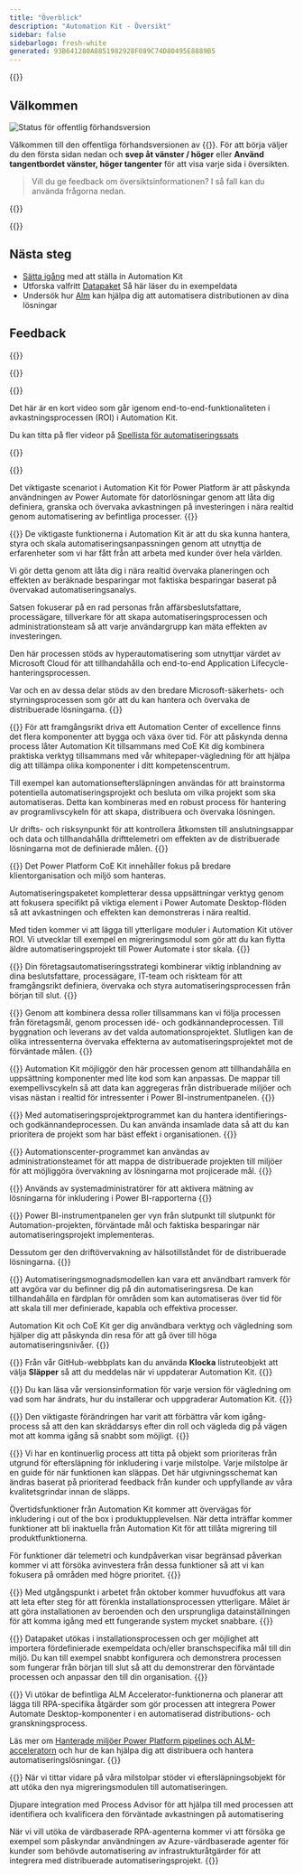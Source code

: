 ```yaml
---
title: "Överblick"
description: "Automation Kit - Översikt"
sidebar: false
sidebarlogo: fresh-white
generated: 93B641280A8851982928F089C74D80495E8889B5
---
```


<div class="optional">

{{<toc>}}

## Välkommen

![Status för offentlig förhandsversion](/images/illustrations/status-public-preview.svg)

Välkommen till den offentliga förhandsversionen av {{<product-name>}}. För att börja väljer du den första sidan nedan och **svep åt vänster / höger** eller **Använd tangentbordet vänster, höger tangenter** för att visa varje sida i översikten.

> Vill du ge feedback om översiktsinformationen? I så fall kan du använda frågorna nedan.

</div>

{{<presentation slides="0,1,2,3,4,5,6,7,8,9,10,11,12,13,14,15,16,17,18,19,20">}}

<div class="optional">

{{<presentationStyles>}}

## Nästa steg

- [Sätta igång](/sv/get-started) med att ställa in Automation Kit
- Utforska valfritt [Datapaket](/sv/features/datapacks) Så här läser du in exempeldata
- Undersök hur [Alm](/sv/features/alm) kan hjälpa dig att automatisera distributionen av dina lösningar

## Feedback

{{<questions name="/content/sv/overview.json" completed="Tack för att du ger feedback" showNavigationButtons="false" locale="sv">}}

</div>

{{<slideStyles>}}

{{<slide id="slide0" audio="" description="Overview Video" video="VNC0PWBTRwA">}}

Det här är en kort video som går igenom end-to-end-funktionaliteten i avkastningsprocessen (ROI) i Automation Kit.

Du kan titta på fler videor på [Spellista för automatiseringssats](https://www.youtube.com/playlist?list=PLi9EhCY4z99VlRg4j7D1Or6XfXbUcEWZy)

{{</slide>}}

{{<slide  id="slide1" audio="overview/Slide01.mp3" description="Automation Kit Overview" image="overview/Slide01.SVG" >}}

Det viktigaste scenariot i Automation Kit för Power Platform är att påskynda användningen av Power Automate för datorlösningar genom att låta dig definiera, granska och övervaka avkastningen på investeringen i nära realtid genom automatisering av befintliga processer.
{{</slide>}}

{{<slide  id="slide2" audio="overview/Slide02.mp3" description="Automation Kit Features" image="overview/Slide02.SVG" >}}
De viktigaste funktionerna i Automation Kit är att du ska kunna hantera, styra och skala automatiseringsanpassningen genom att utnyttja de erfarenheter som vi har fått från att arbeta med kunder över hela världen.

Vi gör detta genom att låta dig i nära realtid övervaka planeringen och effekten av beräknade besparingar mot faktiska besparingar baserat på övervakad automatiseringsanalys.

Satsen fokuserar på en rad personas från affärsbeslutsfattare, processägare, tillverkare för att skapa automatiseringsprocessen och administrationsteam så att varje användargrupp kan mäta effekten av investeringen.

Den här processen stöds av hyperautomatisering som utnyttjar värdet av Microsoft Cloud för att tillhandahålla och end-to-end Application Lifecycle-hanteringsprocessen.

Var och en av dessa delar stöds av den bredare Microsoft-säkerhets- och styrningsprocessen som gör att du kan hantera och övervaka de distribuerade lösningarna.
{{</slide>}}

{{<slide  id="slide3" audio="overview/Slide03.mp3" description="Automation Center of Excellence Overview" image="overview/Slide03.SVG" >}}
För att framgångsrikt driva ett Automation Center of excellence finns det flera komponenter att bygga och växa över tid. För att påskynda denna process låter Automation Kit tillsammans med CoE Kit dig kombinera praktiska verktyg tillsammans med vår whitepaper-vägledning för att hjälpa dig att tillämpa olika komponenter i ditt kompetenscentrum.

Till exempel kan automationseftersläpningen användas för att brainstorma potentiella automatiseringsprojekt och besluta om vilka projekt som ska automatiseras. Detta kan kombineras med en robust process för hantering av programlivscykeln för att skapa, distribuera och övervaka lösningen.

Ur drifts- och risksynpunkt för att kontrollera åtkomsten till anslutningsappar och data och tillhandahålla drifttelemetri om effekten av de distribuerade lösningarna mot de definierade målen.
{{</slide>}}

{{<slide  id="slide4" audio="overview/Slide04.mp3" description="Automation Kit vs CoE Kit" image="overview/Slide04.SVG" >}}
Det Power Platform CoE Kit innehåller fokus på bredare klientorganisation och miljö som hanteras.

Automatiseringspaketet kompletterar dessa uppsättningar verktyg genom att fokusera specifikt på viktiga element i Power Automate Desktop-flöden så att avkastningen och effekten kan demonstreras i nära realtid.

Med tiden kommer vi att lägga till ytterligare moduler i Automation Kit utöver ROI. Vi utvecklar till exempel en migreringsmodul som gör att du kan flytta äldre automatiseringsprojekt till Power Automate i stor skala.
{{</slide>}}

{{<slide  id="slide5" audio="overview/Slide05.mp3" description="Corporate Automation Strategy" image="overview/Slide05.SVG" >}}
Din företagsautomatiseringsstrategi kombinerar viktig inblandning av dina beslutsfattare, processägare, IT-team och riskteam för att framgångsrikt definiera, övervaka och styra automatiseringsprocessen från början till slut.
{{</slide>}}

{{<slide  id="slide6" audio="overview/Slide06.mp3" description="Corporate Automation Strategy" image="overview/Slide06.SVG" >}}
Genom att kombinera dessa roller tillsammans kan vi följa processen från företagsmål, genom processen idé- och godkännandeprocessen. Till byggnation och leverans av det valda automationsprojektet. Slutligen kan de olika intressenterna övervaka effekterna av automatiseringsprojektet mot de förväntade målen.
{{</slide>}}

{{<slide  id="slide7" audio="overview/Slide07.mp3" description="Leveraging Automation Kit" image="overview/Slide07.SVG" >}}
Automation Kit möjliggör den här processen genom att tillhandahålla en uppsättning komponenter med lite kod som kan anpassas. De mappar till exempellivscykeln så att data kan aggregeras från distribuerade miljöer och visas nästan i realtid för intressenter i Power BI-instrumentpanelen.
{{</slide>}}

{{<slide  id="slide8" audio="overview/Slide08.mp3" description="Automation Projects" image="overview/Slide08.SVG" >}}
Med automatiseringsprojektprogrammet kan du hantera identifierings- och godkännandeprocessen. Du kan använda insamlade data så att du kan prioritera de projekt som har bäst effekt i organisationen.
{{</slide>}}

{{<slide  id="slide9" audio="overview/Slide09.mp3" description="Automation Center" image="overview/Slide09.SVG" >}}
Automationscenter-programmet kan användas av administrationsteamet för att mappa de distribuerade projekten till miljöer för att möjliggöra övervakning av lösningarna mot projicerade mål.
{{</slide>}}

{{<slide  id="slide10" audio="overview/Slide10.mp3" description="Automation Solution Manager" image="overview/Slide10.SVG" >}}
Används av systemadministratörer för att aktivera mätning av lösningarna för inkludering i Power BI-rapporterna
{{</slide>}}

{{<slide  id="slide11" audio="overview/Slide11.mp3" description="Power BI Dashboard" image="overview/Slide11.SVG" >}}
Power BI-instrumentpanelen ger vyn från slutpunkt till slutpunkt för Automation-projekten, förväntade mål och faktiska besparingar när automatiseringsprojekt implementeras.

Dessutom ger den driftövervakning av hälsotillståndet för de distribuerade lösningarna.
{{</slide>}}

{{<slide  id="slide12" audio="overview/Slide12.mp3" description="Automation Maturity Model" image="overview/Slide12.SVG" >}}
Automatiseringsmognadsmodellen kan vara ett användbart ramverk för att avgöra var du befinner dig på din automatiseringsresa. De kan tillhandahålla en färdplan för områden som kan automatiseras över tid för att skala till mer definierade, kapabla och effektiva processer.

Automation Kit och CoE Kit ger dig användbara verktyg och vägledning som hjälper dig att påskynda din resa för att gå över till höga automatiseringsnivåer.
{{</slide>}}

{{<slide  id="slide13" audio="overview/Slide13.mp3" description="Monitor Automation Kit Releases" image="overview/Slide13.SVG" >}}
Från vår GitHub-webbplats kan du använda **Klocka** listruteobjekt att välja **Släpper** så att du meddelas när vi uppdaterar Automation Kit.
{{</slide>}}

{{<slide  id="slide14" audio="overview/Slide14.mp3" description="Automation Kit Release" image="overview/Slide14-Nov2022.SVG" >}}
Du kan läsa vår versionsinformation för varje version för vägledning om vad som har ändrats, hur du installerar och uppgraderar Automation Kit.
{{</slide>}}

{{<slide  id="slide15" audio="overview/Slide15.mp3" description="Automation Kit Getting Started" image="overview/Slide15.SVG" >}}
Den viktigaste förändringen har varit att förbättra vår kom igång-process så att den kan skräddarsys efter din roll och vägleda dig på vägen mot att komma igång så snabbt som möjligt.
{{</slide>}}

{{<slide  id="slide16" audio="overview/Slide16.mp3" description="What's Next" image="overview/Slide16.SVG" >}}
Vi har en kontinuerlig process att titta på objekt som prioriteras från utgrund för eftersläpning för inkludering i varje milstolpe. Varje milstolpe är en guide för när funktionen kan släppas. Det här utgivningsschemat kan ändras baserat på prioriterad feedback från kunder och uppfyllande av våra kvalitetsgrindar innan de släpps.

Övertidsfunktioner från Automation Kit kommer att övervägas för inkludering i out of the box i produktupplevelsen. När detta inträffar kommer funktioner att bli inaktuella från Automation Kit för att tillåta migrering till produktfunktionerna.

För funktioner där telemetri och kundpåverkan visar begränsad påverkan kommer vi att försöka avinvestera från dessa funktioner så att vi kan fokusera på områden med högre prioritet.
{{</slide>}}

{{<slide  id="slide17" audio="overview/Slide17.mp3" description="Simplifying the Install Process" image="overview/Slide17.SVG" >}}
Med utgångspunkt i arbetet från oktober kommer huvudfokus att vara att leta efter steg för att förenkla installationsprocessen ytterligare. Målet är att göra installationen av beroenden och den ursprungliga datainställningen för att komma igång med ett fungerande system mycket snabbare.
{{</slide>}}

{{<slide  id="slide18" audio="overview/Slide18.mp3" description="Sample Data" image="overview/Slide18.SVG" >}}
Datapaket utökas i installationsprocessen och ger möjlighet att importera fördefinierade exempeldata och/eller branschspecifika mål till din miljö. Du kan till exempel snabbt konfigurera och demonstrera processen som fungerar från början till slut så att du demonstrerar den förväntade processen och anpassar den till din organisation.
{{</slide>}}

{{<slide  id="slide19" audio="overview/Slide19.mp3" description="End to end ALM" image="overview/Slide19.SVG" >}}
Vi utökar de befintliga ALM Accelerator-funktionerna och planerar att lägga till RPA-specifika åtgärder som gör processen att integrera Power Automate Desktop-komponenter i en automatiserad distributions- och granskningsprocess.

Läs mer om [Hanterade miljöer Power Platform pipelines och ALM-acceleratorn](/sv/features/alm) och hur de kan hjälpa dig att distribuera och hantera automatiseringslösningar.
{{</slide>}}

{{<slide  id="slide20" audio="overview/Slide20.mp3" description="Futures" image="overview/Slide20.SVG" >}}
När vi tittar vidare på våra milstolpar stöder vi eftersläpningsobjekt för att utöka den nya migreringsmodulen till automatiseringen.

Djupare integration med Process Advisor för att hjälpa till med processen att identifiera och kvalificera den förväntade avkastningen på automatisering

När vi vill utöka de värdbaserade RPA-agenterna kommer vi att försöka ge exempel som påskyndar användningen av Azure-värdbaserade agenter för kunder som behövde automatisering av infrastrukturåtgärder för att integrera med distribuerade automatiseringsprojekt.
{{</slide>}}
